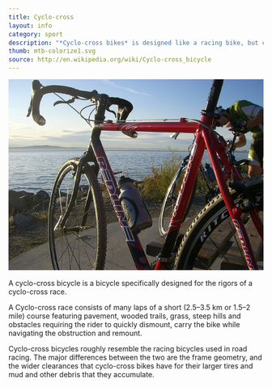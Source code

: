 ```yaml
---
title: Cyclo-cross
layout: info
category: sport
description: "*Cyclo-cross bikes* is designed like a racing bike, but can traverse rougher terrain."
thumb: mtb-colorize1.svg
source: http://en.wikipedia.org/wiki/Cyclo-cross_bicycle
---
```


![Bike photo](img/bikes/cyclocross.jpg)

A cyclo-cross bicycle is a bicycle specifically designed for the rigors of a cyclo-cross race. 

A Cyclo-cross race consists of many laps of a short (2.5–3.5  km or 1.5–2  mile) course featuring pavement, wooded trails, grass, steep hills and obstacles requiring the rider to quickly dismount, carry the bike while navigating the obstruction and remount.

Cyclo-cross bicycles roughly resemble the racing bicycles used in road racing. The major differences between the two are the frame geometry, and the wider clearances that cyclo-cross bikes have for their larger tires and mud and other debris that they accumulate.
